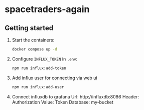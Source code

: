 # spacetraders-again

## Getting started

1. Start the containers:

   ```bash
   docker compose up -d
   ```

2. Configure `INFLUX_TOKEN` in `.env`:

   ```bash
   npm run influx:add-token
   ```

3. Add influx user for connecting via web ui

   ```bash
   npm run influx:add-user
   ```

4. Connect influxdb to grafana
   Url: http://influxdb:8086
   Header: Authorization
   Value: Token <token>
   Database: my-bucket
